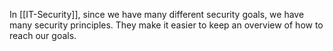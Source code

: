 In [[IT-Security]], since we have many different security goals, we have many security principles. They make it easier to keep an overview of how to reach our goals.